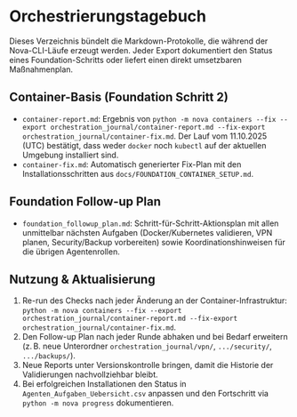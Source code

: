 # Orchestrierungstagebuch

Dieses Verzeichnis bündelt die Markdown-Protokolle, die während der Nova-CLI-Läufe erzeugt
werden. Jeder Export dokumentiert den Status eines Foundation-Schritts oder liefert
einen direkt umsetzbaren Maßnahmenplan.

## Container-Basis (Foundation Schritt 2)
- `container-report.md`: Ergebnis von `python -m nova containers --fix --export orchestration_journal/container-report.md --fix-export orchestration_journal/container-fix.md`. Der Lauf vom 11.10.2025 (UTC) bestätigt, dass weder `docker` noch `kubectl` auf der aktuellen Umgebung installiert sind.
- `container-fix.md`: Automatisch generierter Fix-Plan mit den Installationsschritten aus `docs/FOUNDATION_CONTAINER_SETUP.md`.

## Foundation Follow-up Plan
- `foundation_followup_plan.md`: Schritt-für-Schritt-Aktionsplan mit allen unmittelbar nächsten Aufgaben (Docker/Kubernetes validieren, VPN planen, Security/Backup vorbereiten) sowie Koordinationshinweisen für die übrigen Agentenrollen.

## Nutzung & Aktualisierung
1. Re-run des Checks nach jeder Änderung an der Container-Infrastruktur: `python -m nova containers --fix --export orchestration_journal/container-report.md --fix-export orchestration_journal/container-fix.md`.
2. Den Follow-up Plan nach jeder Runde abhaken und bei Bedarf erweitern (z. B. neue Unterordner `orchestration_journal/vpn/`, `.../security/`, `.../backups/`).
3. Neue Reports unter Versionskontrolle bringen, damit die Historie der Validierungen nachvollziehbar bleibt.
4. Bei erfolgreichen Installationen den Status in `Agenten_Aufgaben_Uebersicht.csv` anpassen und den Fortschritt via `python -m nova progress` dokumentieren.
